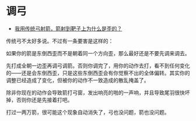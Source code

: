 # 调弓

- [我用传统弓射箭，箭射到靶子上为什么是歪的？](https://www.zhihu.com/question/316758718/answer/632731197)


传统弓不太好多说。不过有一条要害是这样的：

如果你的箭是东倒西歪而不是朝着同一个方向歪，那么最好还是不要先调来调去。

先打成全朝一边歪再调弓调箭。否则你调完了，用你的动作去打，看不到任何变化的——还是会东倒西歪，只是这些东倒西歪会有你觉察不出的全体偏转。其实你的调整已经造成了变化，但被你的动作不一致造成的散乱掩盖了。

除非你现在的动作会导致箭打弓窗，发出响亮的啪的一声响，并且导致尾羽很快坏掉，否则你还是先接着打吧。

  

打过一两万箭，很可能这个现象自动消失了，弓也没问题，箭也没问题。

